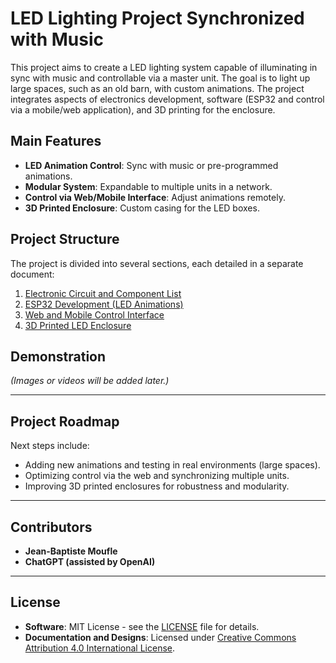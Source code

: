 # LED Lighting Project Synchronized with Music

This project aims to create a LED lighting system capable of illuminating in sync with music and controllable via a master unit. The goal is to light up large spaces, such as an old barn, with custom animations. The project integrates aspects of electronics development, software (ESP32 and control via a mobile/web application), and 3D printing for the enclosure.

## Main Features

- **LED Animation Control**: Sync with music or pre-programmed animations.
- **Modular System**: Expandable to multiple units in a network.
- **Control via Web/Mobile Interface**: Adjust animations remotely.
- **3D Printed Enclosure**: Custom casing for the LED boxes.

## Project Structure

The project is divided into several sections, each detailed in a separate document:

1. [Electronic Circuit and Component List](docs/electronics.md)
2. [ESP32 Development (LED Animations)](docs/esp32_dev.md)
3. [Web and Mobile Control Interface](docs/web_control.md)
4. [3D Printed LED Enclosure](docs/3d_print.md)

## Demonstration

*(Images or videos will be added later.)*

---

## Project Roadmap

Next steps include:
- Adding new animations and testing in real environments (large spaces).
- Optimizing control via the web and synchronizing multiple units.
- Improving 3D printed enclosures for robustness and modularity.

---

## Contributors

- **Jean-Baptiste Moufle**
- **ChatGPT (assisted by OpenAI)**

---

## License

- **Software**: MIT License - see the [LICENSE](LICENSE) file for details.
- **Documentation and Designs**: Licensed under [Creative Commons Attribution 4.0 International License](https://creativecommons.org/licenses/by/4.0/).

